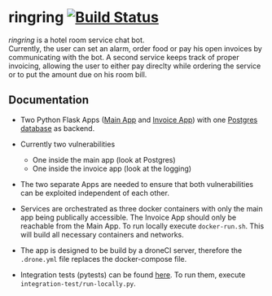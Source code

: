 # ringring [![Build Status](https://droneci.sect.tu-berlin.de/api/badges/enowars/enowars4-service-ringring/status.svg)](https://droneci.sect.tu-berlin.de/enowars/enowars4-service-ringring)
*ringring* is a hotel room service chat bot. <br>
Currently, the user can set an alarm, order food or pay his open invoices by communicating with the bot. 
A second service keeps track of proper invoicing, allowing the user to either pay direclty while ordering
the service or to put the amount due on his room bill.

## Documentation
- Two Python Flask Apps ([Main App](service/App) and [Invoice App](service/InvoiceApp)) with one [Postgres database](service/Postgres) as backend.
- Currently two vulnerabilities
    - One inside the main app (look at Postgres)
    - One inside the invoice app (look at the logging)
   
- The two separate Apps are needed to ensure that both vulnerabilities can be exploited independent of each other.
- Services are orchestrated as three docker containers with only the main app being publically accessible. The Invoice 
App should only be reachable from the Main App. To run locally execute `docker-run.sh`. This will build all necessary 
containers and networks. 
- The app is designed to be build by a droneCI server, therefore the `.drone.yml` file replaces the docker-compose file.
- Integration tests (pytests) can be found [here](integration-tests/). To run them, execute `integration-test/run-locally.py`.
 
